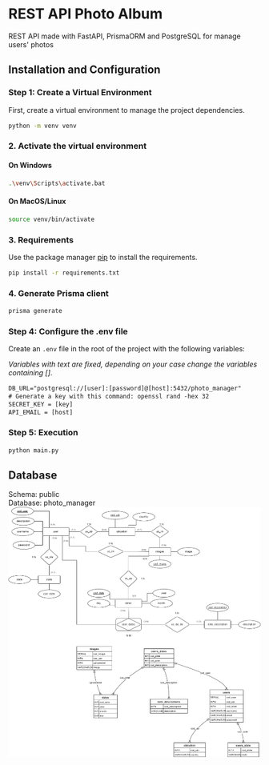 # REST API Photo Album

REST API made with FastAPI, PrismaORM and PostgreSQL for manage users' photos

## Installation and Configuration

### Step 1: Create a Virtual Environment

First, create a virtual environment to manage the project dependencies.

```bash
python -m venv venv
```

### 2. Activate the virtual environment

#### On Windows

```bash
.\venv\Scripts\activate.bat
```

#### On MacOS/Linux

```bash
source venv/bin/activate
```

### 3. Requirements

Use the package manager [pip](https://pip.pypa.io/en/stable/) to install the requirements.

```bash
pip install -r requirements.txt
```

### 4. Generate Prisma client

```bash
prisma generate
```

### Step 4: Configure the .env file

Create an `.env` file in the root of the project with the following variables:

*Variables with text are fixed, depending on your case change the variables containing []*.

```plaintext
DB_URL="postgresql://[user]:[password]@[host]:5432/photo_manager"
# Generate a key with this command: openssl rand -hex 32
SECRET_KEY = [key]
API_EMAIL = [host]
```

### Step 5: Execution

```bash
python main.py
```

## Database

Schema: public  
Database: photo_manager  
<img src="https://github.com/Gokruzk/photo_manager/blob/main/Backend/db_diagram.png" height=500 width=700 alt="database model">
